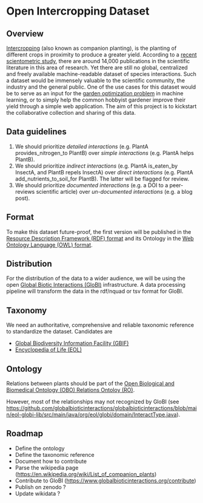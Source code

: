 # Open Intercropping Dataset

## Overview 
[Intercropping](https://www.ontobee.org/ontology/AGRO?iri=http://purl.obolibrary.org/obo/AGRO_00000516) (also known as companion planting), is the planting of different crops in proximity to produce a greater yield. According to a [recent scientometric study](https://www.mdpi.com/2071-1050/13/5/2430/htm), there are around 14,000 publications in the scientific literature in this area of research. Yet there are still no global, centralized and freely available machine-readable dataset of species interactions. Such a dataset would be immensely valuable to the scientific community, the industry and the general public. One of the use cases for this dataset would be to serve as an input for the [garden optimization problem](https://arxiv.org/abs/2101.10827) in machine learning, or to simply help the common hobbyist gardener improve their yield through a simple web application. The aim of this project is to kickstart the collaborative collection and sharing of this data.

## Data guidelines

1. We should prioritize *detailed interactions* (e.g. PlantA provides_nitrogen_to PlantB) over *simple interactions* (e.g. PlantA helps PlantB).
2. We should prioritize *indirect interactions* (e.g. PlantA is_eaten_by InsectA, and PlantB repels InsectA) over *direct interactions* (e.g. PlantA add_nutrients_to_soil_for PlantB). The latter will be flagged for review. 
3. We should prioritize *documented interactions* (e.g. a DOI to a peer-reviews scientific article) over *un-documented interactions* (e.g. a blog post).
 
## Format

To make this dataset future-proof, the first version will be published in the [Resource Description Framework (RDF) format](https://www.w3.org/TR/rdf11-concepts/) and its Ontology in the [Web Ontology Language (OWL) format](https://www.w3.org/TR/owl2-overview/).



## Distribution

For the distribution of the data to a wider audience, we will be using the open [Global Biotic Interactions (GloBI)](https://www.globalbioticinteractions.org/) infrastructure. A data processing pipeline will transform the data in the rdf/nquad or tsv format for GloBI.


## Taxonomy

We need an authoritative, comprehensive and reliable taxonomic reference to standardize the dataset. Candidates are
- [Global Biodiversity Information Facility (GBIF)](https://www.gbif.org/)
- [Encyclopedia of Life (EOL)](https://eol.org/)

## Ontology

Relations between plants should be part of the [Open Biological and Biomedical Ontology (OBO) Relations Ontoloy (RO)](https://obofoundry.org/ontology/ro.html).

However, most of the relationships may not recognized by GloBI (see https://github.com/globalbioticinteractions/globalbioticinteractions/blob/main/eol-globi-lib/src/main/java/org/eol/globi/domain/InteractType.java).


## Roadmap
- Define the ontology
- Define the taxonomic reference
- Document how to contribute
- Parse the wikipedia page (https://en.wikipedia.org/wiki/List_of_companion_plants)
- Contribute to GloBI (https://www.globalbioticinteractions.org/contribute) 
- Publish on zenodo ?
- Update wikidata ?



